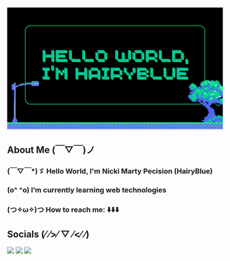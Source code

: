 
![@HairyBlue](https://github.com/HairyBlue/HairyBlue/blob/main/assets/Hello%20World.png)
## About Me (￣▽￣)ノ
### (￣▽￣*)ゞ Hello World, I'm Nicki Marty Pecision (HairyBlue)
### (o^ ^o) I’m currently learning web technologies
### (つ✧ω✧)つ How to reach me: ⬇️⬇️⬇️

## Socials (⁄ ⁄>⁄ ▽ ⁄<⁄ ⁄)
<a href="mailto: pecision.nickimarty@gmail.com" _target="blank"><img src="https://img.shields.io/badge/Gmail-D14836?style=for-the-badge&logo=gmail&logoColor=white"></a> 
<a href="https://www.facebook.com/unsecure.http" _target="blank"><img src="https://img.shields.io/badge/Facebook-1877F2?style=for-the-badge&logo=facebook&logoColor=white"></a>
<a href="https://www.linkedin.com/in/nickimartypecision" _target="blank"><img src="https://img.shields.io/badge/LinkedIn-0077B5?style=for-the-badge&logo=linkedin&logoColor=white"></a>




<!--
### Hi there 👋
**HairyBlue/HairyBlue** is a ✨ _special_ ✨ repository because its `README.md` (this file) appears on your GitHub profile.

Here are some ideas to get you started:
- 🤖 Hello World, I'm Nicki Marty Pecision (HairyBlue)
- 💻 I’m currently learning web technologies
- 👯 I’m looking to collaborate on ...
- 🤔 I’m looking for help with ...
- 💬 Ask me about ...
- 📫 How to reach me: ...
- 😄 Pronouns: he/him
- ⚡ Fun fact: ...
-->
